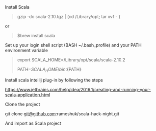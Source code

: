
Install Scala

> gzip -dc scala-2.10.tgz | (cd /Library/opt; tar xvf - )

or

> $brew install scala

Set up your login shell script (BASH ~/.bash_profile) and your PATH environment variable


> export SCALA_HOME=/Library/opt/scala/scala-2.10.2
>
> PATH=${SCALA_HOME}/bin:${PATH}


Install scala intellij plug-in by following the steps

https://www.jetbrains.com/help/idea/2016.1/creating-and-running-your-scala-application.html

Clone the project

git clone git@github.com:rameshuk/scala-hack-night.git

And import as Scala project